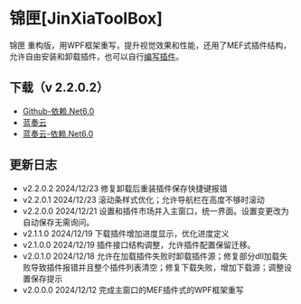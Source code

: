 # 锦匣[JinXiaToolBox]
锦匣 重构版，用WPF框架重写，提升视觉效果和性能，还用了MEF式插件结构，允许自由安装和卸载插件，也可以自行[编写插件](https://github.com/tp1415926535/JinXiaPluginExample)。      


## 下载（v 2.2.0.2）

- [Github-依赖.Net6.0](https://github.com/tp1415926535/JinXiaToolBox/blob/main/%E9%94%A6%E5%8C%A3v2.2.0.2-%E4%BE%9D%E8%B5%96.NET6.0.zip)
- [蓝奏云](https://wwvr.lanzn.com/i075o2iuqjri)
- [蓝奏云-依赖.Net6.0](https://wwvr.lanzn.com/i1Ymr2iuqjvc)

## 更新日志
* v2.2.0.2 2024/12/23 修复卸载后重装插件保存快捷键报错
* v2.2.0.1 2024/12/23 滚动条样式优化；允许导航栏在高度不够时滚动
* v2.2.0.0 2024/12/21 设置和插件市场并入主窗口，统一界面。设置变更改为自动保存无需询问。
* v2.1.1.0 2024/12/19 下载插件增加进度显示，优化进度定义
* v2.1.0.0 2024/12/19 插件接口结构调整，允许插件配置保留迁移。
* v2.0.1.0 2024/12/18 允许在加载插件失败时卸载插件源；修复部分dll加载失败导致插件报错并且整个插件列表清空；修复下载失败，增加下载源；调整设置保存提示
* v2.0.0.0 2024/12/12 完成主窗口的MEF插件式的WPF框架重写
